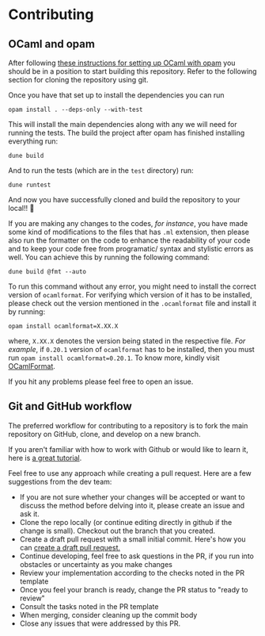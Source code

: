 # Contributing

## OCaml and opam

After following [these instructions for setting up OCaml with opam](https://v3.ocaml.org/docs/up-and-running) you should be in a position to start building this
repository. Refer to the following section for cloning the repository using git.

Once you have that set up to install the dependencies you can run 

```
opam install . --deps-only --with-test
```

This will install the main dependencies along with any we will need for running the tests. The build the project after opam has finished installing everything run:

```
dune build
```

And to run the tests (which are in the `test` directory) run:

```
dune runtest
```

And now you have successfully cloned and build the repository to your local!! :tada:

If you are making any changes to the codes, *for instance*, you have made some kind of modifications to the files that has `.ml` extension, then please also run the formatter on the code to enhance the readability of your code and to keep your code free from programatic/ syntax and stylistic errors as well. You can achieve this by running the following command:

```
dune build @fmt --auto
```

To run this command without any error, you might need to install the correct version of `ocamlformat`. For verifying which version of it has to be installed, please check out the version mentioned in the `.ocamlformat` file and install it by running:

```
opam install ocamlformat=X.XX.X
```

where, `X.XX.X` denotes the version being stated in the respective file. *For example*, if `0.20.1` version of `ocamlformat` has to be installed, then you must run `opam install ocamlformat=0.20.1`. To know more, kindly visit [OCamlFormat](https://github.com/ocaml-ppx/ocamlformat).

If you hit any problems please feel free to open an issue. 

## Git and GitHub workflow

The preferred workflow for contributing to a repository is to fork the main repository on GitHub, clone, and develop on a new branch.

If you aren't familiar with how to work with Github or would like to learn it, here is [a great tutorial](https://app.egghead.io/playlists/how-to-contribute-to-an-open-source-project-on-github).

Feel free to use any approach while creating a pull request. Here are a few suggestions from the dev team:

- If you are not sure whether your changes will be accepted or want to discuss the method before delving into it, please create an issue and ask it.
- Clone the repo locally (or continue editing directly in github if the change is small). Checkout
  out the branch that you created.
- Create a draft pull request with a small initial commit. Here's how you can [create a draft pull request.](https://github.blog/2019-02-14-introducing-draft-pull-requests/)
- Continue developing, feel free to ask questions in the PR, if you run into obstacles or uncertainty as you make changes
- Review your implementation according to the checks noted in the PR template
- Once you feel your branch is ready, change the PR status to "ready to review"
- Consult the tasks noted in the PR template
- When merging, consider cleaning up the commit body
- Close any issues that were addressed by this PR.
